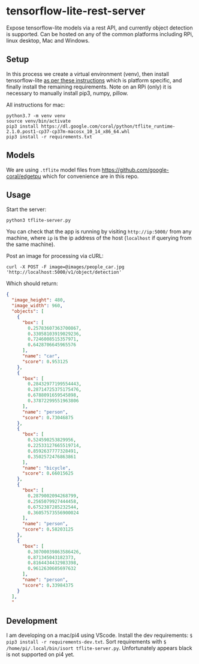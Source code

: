 # tensorflow-lite-rest-server
Expose tensorflow-lite models via a rest API, and currently object detection is supported. Can be hosted on any of the common platforms including RPi, linux desktop, Mac and Windows.

## Setup
In this process we create a virtual environment (venv), then install tensorflow-lite [as per these instructions](https://www.tensorflow.org/lite/guide/python) which is platform specific, and finally install the remaining requirements. Note on an RPi (only) it is necessary to manually install pip3, numpy, pillow.

All instructions for mac:
```
python3.7 -m venv venv
source venv/bin/activate
pip3 install https://dl.google.com/coral/python/tflite_runtime-2.1.0.post1-cp37-cp37m-macosx_10_14_x86_64.whl
pip3 install -r requirements.txt
```

## Models
We are using `.tflite` model files from https://github.com/google-coral/edgetpu which for convenience are in this repo.

## Usage
Start the server:
```
python3 tflite-server.py
```

You can check that the app is running by visiting `http://ip:5000/` from any machine, where `ip` is the ip address of the host (`localhost` if querying from the same machine).

Post an image for processing via cURL:
```
curl -X POST -F image=@images/people_car.jpg 'http://localhost:5000/v1/object/detection'
```
Which should return:
```json
{
  "image_height": 480, 
  "image_width": 960, 
  "objects": [
    {
      "box": [
        0.25783607363700867, 
        0.33058103919029236, 
        0.7246008515357971, 
        0.6428706645965576
      ], 
      "name": "car", 
      "score": 0.953125
    }, 
    {
      "box": [
        0.28432977199554443, 
        0.28714725375175476, 
        0.6788091659545898, 
        0.37872299551963806
      ], 
      "name": "person", 
      "score": 0.73046875
    }, 
    {
      "box": [
        0.524590253829956, 
        0.22533127665519714, 
        0.8592637777328491, 
        0.3502572476863861
      ], 
      "name": "bicycle", 
      "score": 0.66015625
    }, 
    {
      "box": [
        0.2879002094268799, 
        0.2565079927444458, 
        0.6752387285232544, 
        0.36057573556900024
      ], 
      "name": "person", 
      "score": 0.58203125
    }, 
    {
      "box": [
        0.30700039863586426, 
        0.871345043182373, 
        0.8164434432983398, 
        0.9612630605697632
      ], 
      "name": "person", 
      "score": 0.33984375
    }
  ], 
  "
```

## Development
I am developing on a mac/pi4 using VScode. Install the dev requirements: `$ pip3 install -r requirements-dev.txt`. Sort requirements with `$ /home/pi/.local/bin/isort tflite-server.py`. Unfortunately appears black is not supported on pi4 yet.